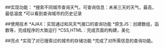 ##实现功能：
*搜索不同城市查询天气，可查询信息：未来三天的天气，最高，最低温度
*可以看到查询城市的历史记录

##使用技术
*AJAX：实现通过和风天气接口的查询功能
*原生JS：创建数组，函数等，完成程序的大致运行
*CSS,HTML：完成页面的构建，美化

##亮点
*实现了对已搜索过的城市的存储功能
*完成了对所需信息的查询功能。
